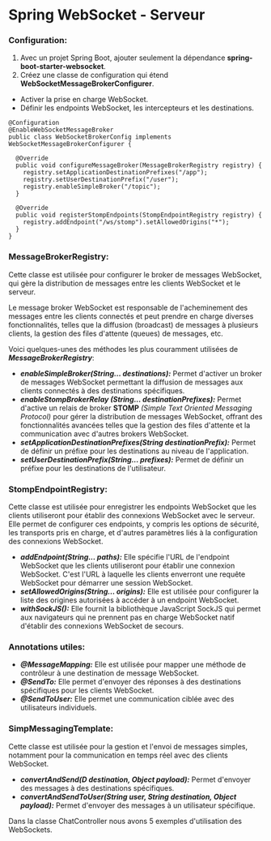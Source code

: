 # Spring WebSocket - Serveur

### Configuration:
1) Avec un projet Spring Boot, ajouter seulement la dépendance **spring-boot-starter-websocket**.
2) Créez une classe de configuration qui étend **WebSocketMessageBrokerConfigurer**.
+ Activer la prise en charge WebSocket. 
+ Définir les endpoints WebSocket, les intercepteurs et les destinations.
```
@Configuration
@EnableWebSocketMessageBroker
public class WebSocketBrokerConfig implements WebSocketMessageBrokerConfigurer {

  @Override
  public void configureMessageBroker(MessageBrokerRegistry registry) {
    registry.setApplicationDestinationPrefixes("/app");
    registry.setUserDestinationPrefix("/user");
    registry.enableSimpleBroker("/topic");
  }

  @Override
  public void registerStompEndpoints(StompEndpointRegistry registry) {
    registry.addEndpoint("/ws/stomp").setAllowedOrigins("*");
  }
}
```
### MessageBrokerRegistry:
Cette classe est utilisée pour configurer le broker de messages WebSocket, qui gère la distribution de messages entre les clients WebSocket et le serveur.

Le message broker WebSocket est responsable de l'acheminement des messages entre les clients connectés et peut prendre en charge diverses fonctionnalités, telles que la diffusion (broadcast) de messages à plusieurs clients, la gestion des files d'attente (queues) de messages, etc.

Voici quelques-unes des méthodes les plus couramment utilisées de _**MessageBrokerRegistry**_:
+ _**enableSimpleBroker(String... destinations):**_ Permet d'activer un broker de messages WebSocket permettant la diffusion de messages aux clients connectés à des destinations spécifiques.
+ _**enableStompBrokerRelay (String... destinationPrefixes):**_ Permet d'active un relais de broker **STOMP** _(Simple Text Oriented Messaging Protocol)_ pour gérer la distribution de messages WebSocket, offrant des fonctionnalités avancées telles que la gestion des files d'attente et la communication avec d'autres brokers WebSocket.
+ _**setApplicationDestinationPrefixes(String destinationPrefix):**_ Permet de définir un préfixe pour les destinations au niveau de l'application.
+ _**setUserDestinationPrefix(String... prefixes):**_ Permet de définir un préfixe pour les destinations de l'utilisateur.

### StompEndpointRegistry:
Cette classe est utilisée pour enregistrer les endpoints WebSocket que les clients utiliseront pour établir des connexions WebSocket avec le serveur. Elle permet de configurer ces endpoints, y compris les options de sécurité, les transports pris en charge, et d'autres paramètres liés à la configuration des connexions WebSocket.
+ _**addEndpoint(String... paths):**_ Elle spécifie l'URL de l'endpoint WebSocket que les clients utiliseront pour établir une connexion WebSocket. C'est l'URL à laquelle les clients enverront une requête WebSocket pour démarrer une session WebSocket.
+ _**setAllowedOrigins(String... origins):**_  Elle est utilisée pour configurer la liste des origines autorisées à accéder à un endpoint WebSocket.
+ _**withSockJS():**_ Elle fournit la bibliothèque JavaScript SockJS qui permet aux navigateurs qui ne prennent pas en charge WebSocket natif d'établir des connexions WebSocket de secours.

### Annotations utiles:
+ _**@MessageMapping:**_ Elle est utilisée pour mapper une méthode de contrôleur à une destination de message WebSocket.
+ _**@SendTo:**_ Elle permet d'envoyer des réponses à des destinations spécifiques pour les clients WebSocket.
+ _**@SendToUser:**_ Elle permet une communication ciblée avec des utilisateurs individuels.
### SimpMessagingTemplate:
Cette classe est utilisée pour la gestion et l'envoi de messages simples, notamment pour la communication en temps réel avec des clients WebSocket.
+ _**convertAndSend(D destination, Object payload):**_ Permet d'envoyer des messages à des destinations spécifiques.
+ _**convertAndSendToUser(String user, String destination, Object payload):**_ Permet d'envoyer des messages à un utilisateur spécifique.

Dans la classe ChatController nous avons 5 exemples d'utilisation des WebSockets.
